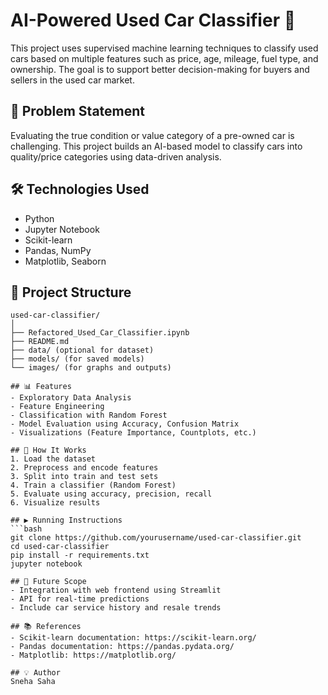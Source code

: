 # AI-Powered Used Car Classifier 🚗

This project uses supervised machine learning techniques to classify used cars based on multiple features such as price, age, mileage, fuel type, and ownership. The goal is to support better decision-making for buyers and sellers in the used car market.

## 📌 Problem Statement
Evaluating the true condition or value category of a pre-owned car is challenging. This project builds an AI-based model to classify cars into quality/price categories using data-driven analysis.

## 🛠️ Technologies Used
- Python
- Jupyter Notebook
- Scikit-learn
- Pandas, NumPy
- Matplotlib, Seaborn

## 📂 Project Structure
```
used-car-classifier/
│
├── Refactored_Used_Car_Classifier.ipynb
├── README.md
├── data/ (optional for dataset)
├── models/ (for saved models)
└── images/ (for graphs and outputs)

## 📊 Features
- Exploratory Data Analysis
- Feature Engineering
- Classification with Random Forest
- Model Evaluation using Accuracy, Confusion Matrix
- Visualizations (Feature Importance, Countplots, etc.)

## 🧠 How It Works
1. Load the dataset
2. Preprocess and encode features
3. Split into train and test sets
4. Train a classifier (Random Forest)
5. Evaluate using accuracy, precision, recall
6. Visualize results

## ▶️ Running Instructions
```bash
git clone https://github.com/yourusername/used-car-classifier.git
cd used-car-classifier
pip install -r requirements.txt
jupyter notebook

## 🔮 Future Scope
- Integration with web frontend using Streamlit
- API for real-time predictions
- Include car service history and resale trends

## 📚 References
- Scikit-learn documentation: https://scikit-learn.org/
- Pandas documentation: https://pandas.pydata.org/
- Matplotlib: https://matplotlib.org/

## 💡 Author
Sneha Saha
